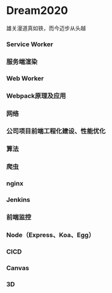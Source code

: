 # Dream2020

雄关漫道真如铁，而今迈步从头越

### Service Worker
### 服务端渲染
### Web Worker
### Webpack原理及应用
### 网络
### 公司项目前端工程化建设、性能优化
### 算法
### 爬虫
### nginx
### Jenkins
### 前端监控
### Node（Express、Koa、Egg）
### CICD
### Canvas
### 3D

